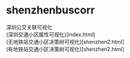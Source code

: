 # shenzhenbuscorr
深圳公交关联可视化  
(深圳交通小区属性可视化)[index.html]  
(无地铁站交通小区决策树可视化)[shenzhen2.html]  
(有地铁站交通小区决策树可视化)[shenzhen2.html]  